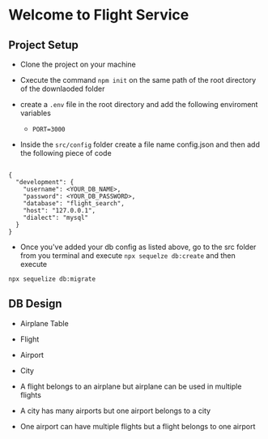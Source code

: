 # Welcome to Flight Service

## Project Setup
- Clone the project on your machine
- Cxecute the command `npm init` on the same path of the root directory of the downlaoded folder
- create a `.env` file in the root directory and add the following enviroment variables
    - `PORT=3000`

- Inside the `src/config` folder create a file name config.json and then add the following piece of code

```

{
  "development": {
    "username": <YOUR_DB_NAME>,
    "password": <YOUR_DB_PASSWORD>,
    "database": "flight_search",
    "host": "127.0.0.1",
    "dialect": "mysql"
  }
}

```

- Once you've added your db config as listed above, go to the src folder from you terminal and execute `npx sequelze db:create` 
and then execute 

`npx sequelize db:migrate`

## DB Design
 - Airplane Table
 - Flight
 - Airport
 - City

 - A flight belongs to an airplane but airplane can be used in multiple flights
 - A city has many airports but one airport belongs to a city
 - One airport can have multiple flights but a flight belongs to one airport
